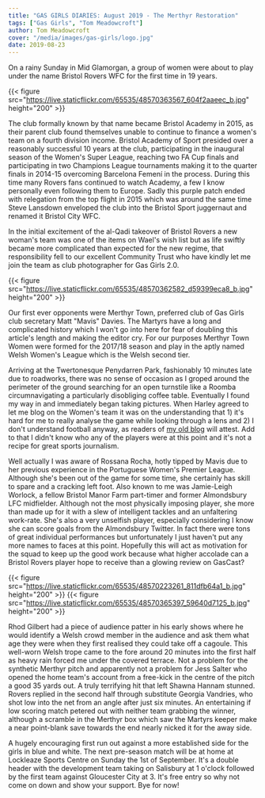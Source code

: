 ```yaml
---
title: "GAS GIRLS DIARIES: August 2019 - The Merthyr Restoration"
tags: ["Gas Girls", "Tom Meadowcroft"]
author: Tom Meadowcroft
cover: "/media/images/gas-girls/logo.jpg"
date: 2019-08-23
---
```


On a rainy Sunday in Mid Glamorgan, a group of women were about to play under the name Bristol Rovers WFC for the first time in 19 years.

<!--more-->

{{< figure src="https://live.staticflickr.com/65535/48570363567_604f2aaeec_b.jpg" height="200" >}}

The club formally known by that name became Bristol Academy in 2015, as their parent club found themselves unable to continue to finance a women's team on a fourth division income. Bristol Academy of Sport presided over a reasonably successful 10 years at the club, participating in the inaugural season of the Women's Super League, reaching two FA Cup finals and participating in two Champions League tournaments making it to the quarter finals in 2014-15 overcoming Barcelona Femení in the process. During this time many Rovers fans continued to watch Academy, a few I know personally even following them to Europe. Sadly this purple patch ended with relegation from the top flight in 2015 which was around the same time Steve Lansdown enveloped the club into the Bristol Sport juggernaut and renamed it Bristol City WFC.

In the initial excitement of the al-Qadi takeover of Bristol Rovers a new woman's team was one of the items on Wael's wish list but as life swiftly became more complicated than expected for the new regime, that responsibility fell to our excellent Community Trust who have kindly let me join the team as club photographer for Gas Girls 2.0.

{{< figure src="https://live.staticflickr.com/65535/48570362582_d59399eca8_b.jpg" height="200" >}}

Our first ever opponents were Merthyr Town, preferred club of Gas Girls club secretary Matt "Mavis" Davies. The Martyrs have a long and complicated history which I won't go into here for fear of doubling this article's length and making the editor cry. For our purposes Merthyr Town Women were formed for the 2017/18 season and play in the aptly named Welsh Women's League which is the Welsh second tier.

Arriving at the Twertonesque Penydarren Park, fashionably 10 minutes late due to roadworks, there was no sense of occasion as I groped around the perimeter of the ground searching for an open turnstile like a Roomba circumnavigating a particularly disobliging coffee table. Eventually I found my way in and immediately began taking pictures. When Harley agreed to let me blog on the Women's team it was on the understanding that 1) it's hard for me to really analyse the game while looking through a lens and 2) I don't understand football anyway, as readers of [my old blog](http://partizanbristle.blogspot.com/) will attest. Add to that I didn't know who any of the players were at this point and it's not a recipe for great sports journalism.

Well actually I was aware of Rossana Rocha, hotly tipped by Mavis due to her previous experience in the Portuguese Women's Premier League. Although she's been out of the game for some time, she certainly has skill to spare and a cracking left foot. Also known to me was Jamie-Leigh Worlock, a fellow Bristol Manor Farm part-timer and former Almondsbury LFC midfielder. Although not the most physically imposing player, she more than made up for it with a slew of intelligent tackles and an unfaltering work-rate. She's also a very unselfish player, especially considering I know she can score goals from the Almondsbury Twitter. In fact there were tons of great individual performances but unfortunately I just haven't put any more names to faces at this point. Hopefully this will act as motivation for the squad to keep up the good work because what higher accolade can a Bristol Rovers player hope to receive than a glowing review on GasCast?  

{{< figure src="https://live.staticflickr.com/65535/48570223261_811dfb64a1_b.jpg" height="200" >}}
{{< figure src="https://live.staticflickr.com/65535/48570365397_59640d7125_b.jpg" height="200" >}}

Rhod Gilbert had a piece of audience patter in his early shows where he would identify a Welsh crowd member in the audience and ask them what age they were when they first realised they could take off a cagoule. This well-worn Welsh trope came to the fore around 20 minutes into the first half as heavy rain forced me under the covered terrace. Not a problem for the synthetic Merthyr pitch and apparently not a problem for Jess Salter who opened the home team's account from a free-kick in the centre of the pitch a good 35 yards out. A truly terrifying hit that left Shawna Hannam stunned. Rovers replied in the second half through substitute Georgia Vandries, who shot low into the net from an angle after just six minutes. An entertaining if low scoring match petered out with neither team grabbing the winner, although a scramble in the Merthyr box which saw the Martyrs keeper make a near point-blank save towards the end nearly nicked it for the away side.

A hugely encouraging first run out against a more established side for the girls in blue and white. The next pre-season match will be at home at Lockleaze Sports Centre on Sunday the 1st of September. It's a double header with the development team taking on Salisbury at 1 o'clock followed by the first team against Gloucester City at 3. It's free entry so why not come on down and show your support. Bye for now!

<script src="https://www.buzzsprout.com/276671.js?player=large" type="text/javascript" charset="utf-8"></script>
<script async src="//pagead2.googlesyndication.com/pagead/js/adsbygoogle.js"></script>
<!-- GasCast Blog Ad -->
<ins class="adsbygoogle"
     style="display:block"
     data-ad-client="ca-pub-8805482732507166"
     data-ad-slot="7113725307"
     data-ad-format="auto"
     data-full-width-responsive="true"></ins>
<script>
(adsbygoogle = window.adsbygoogle || []).push({});
</script>